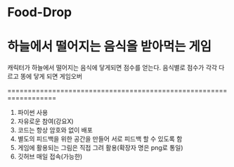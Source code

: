 # Food-Drop
# 하늘에서 떨어지는 음식을 받아먹는 게임
캐릭터가 하늘에서 떨어지는 음식에 닿게되면 점수를 얻는다.
음식별로 점수가 각각 다르고 똥에 닿게 되면 게임오버

==================================================================

1. 파이썬 사용
2. 자유로운 참여(강요X)
3. 코드는 항상 암호와 없이 배포
4. 별도의 피드백을 위한 공간을 만들어 서로 피드백 할 수 있도록 함  
5. 게임에 활용되는 그림은 직접 그려 활용(확장자 명은 png로 통일)
6. 깃허브 매일 접속(가능한)
